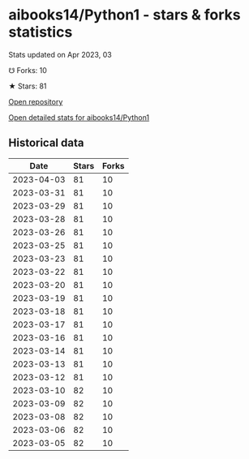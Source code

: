 # aibooks14/Python1 - stars & forks statistics

Stats updated on Apr 2023, 03

☋ Forks: 10

★ Stars: 81

[Open repository](https://github.com/aibooks14/Python1)

[Open detailed stats for aibooks14/Python1](https://reviewgithub.com/rep/aibooks14/Python1)

## Historical data
| Date | Stars | Forks |
|------|-------|-------|
| 2023-04-03 | 81 | 10 | 
| 2023-03-31 | 81 | 10 | 
| 2023-03-29 | 81 | 10 | 
| 2023-03-28 | 81 | 10 | 
| 2023-03-26 | 81 | 10 | 
| 2023-03-25 | 81 | 10 | 
| 2023-03-23 | 81 | 10 | 
| 2023-03-22 | 81 | 10 | 
| 2023-03-20 | 81 | 10 | 
| 2023-03-19 | 81 | 10 | 
| 2023-03-18 | 81 | 10 | 
| 2023-03-17 | 81 | 10 | 
| 2023-03-16 | 81 | 10 | 
| 2023-03-14 | 81 | 10 | 
| 2023-03-13 | 81 | 10 | 
| 2023-03-12 | 81 | 10 | 
| 2023-03-10 | 82 | 10 | 
| 2023-03-09 | 82 | 10 | 
| 2023-03-08 | 82 | 10 | 
| 2023-03-06 | 82 | 10 | 
| 2023-03-05 | 82 | 10 | 

